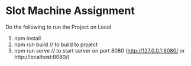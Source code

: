 # Slot Machine Assignment

Do the following to run the Project on Local
1. npm install
3. npm run build  // to build to project 
2. npm run serve  // to start server on port 8080 (http://127.0.0.1:8080/  or   http://localhost:8080/)
